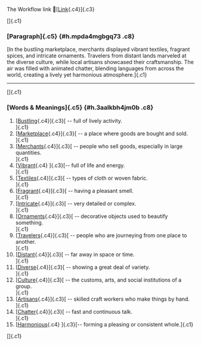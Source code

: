 The Workflow link
👏[[Link](https://www.google.com/url?q=http://www.google.com&sa=D&source=editors&ust=1757160919650223&usg=AOvVaw2Wkb_fLTGqL0VuDgdLDE6a){.c4}]{.c3}

[]{.c1}

### [Paragraph]{.c5} {#h.mpda4mgbgq73 .c8}

[In the bustling marketplace, merchants displayed vibrant textiles,
fragrant spices, and intricate ornaments. Travelers from distant lands
marveled at the diverse culture, while local artisans showcased their
craftsmanship. The air was filled with animated chatter, blending
languages from across the world, creating a lively yet harmonious
atmosphere.]{.c1}

------------------------------------------------------------------------

[]{.c1}

### [Words & Meanings]{.c5} {#h.3aalkbh4jm0b .c8}

1.  [[Bustling](https://www.google.com/url?q=http://www.google.com&sa=D&source=editors&ust=1757160919652299&usg=AOvVaw3YZmPquwPd4j2o2bvMZc1D){.c4}]{.c3}[ --
    full of lively activity.\
    ]{.c1}
2.  [[Marketplace](https://www.google.com/url?q=http://www.google.com&sa=D&source=editors&ust=1757160919652461&usg=AOvVaw3Xv6EnbLkd-yw_THD6hqwi){.c4}]{.c3}[ --
    a place where goods are bought and sold.\
    ]{.c1}
3.  [[Merchants](https://www.google.com/url?q=http://www.google.com&sa=D&source=editors&ust=1757160919652619&usg=AOvVaw1QP-9RGfuqMMQPDgYYvmUJ){.c4}]{.c3}[ --
    people who sell goods, especially in large quantities.\
    ]{.c1}
4.  [[Vibrant](https://www.google.com/url?q=http://www.google.com&sa=D&source=editors&ust=1757160919652757&usg=AOvVaw0UwLCiHBTsfywIhjwRtb1b){.c4}
    ]{.c3}[-- full of life and energy.\
    ]{.c1}
5.  [[Textiles](https://www.google.com/url?q=http://www.google.com&sa=D&source=editors&ust=1757160919652857&usg=AOvVaw3NLrLs7SnONoFZNrhUTZJd){.c4}]{.c3}[ --
    types of cloth or woven fabric.\
    ]{.c1}
6.  [[Fragrant](https://www.google.com/url?q=http://www.google.com&sa=D&source=editors&ust=1757160919652959&usg=AOvVaw1OFiwZk9JEIBx3KbdoZzp6){.c4}]{.c3}[ --
    having a pleasant smell.\
    ]{.c1}
7.  [[Intricate](https://www.google.com/url?q=http://www.google.com&sa=D&source=editors&ust=1757160919653089&usg=AOvVaw2_vZWsIdnmHEJK_57Frf4G){.c4}]{.c3}[ --
    very detailed or complex.\
    ]{.c1}
8.  [[Ornaments](https://www.google.com/url?q=http://www.google.com&sa=D&source=editors&ust=1757160919653187&usg=AOvVaw1BJcIK_0rfm6sh7rViCH4B){.c4}]{.c3}[ --
    decorative objects used to beautify something.\
    ]{.c1}
9.  [[Travelers](https://www.google.com/url?q=http://www.google.com&sa=D&source=editors&ust=1757160919653304&usg=AOvVaw2b8XqAAys1rv8DZYj9hfI9){.c4}]{.c3}[ --
    people who are journeying from one place to another.\
    ]{.c1}
10. [[Distant](https://www.google.com/url?q=http://www.google.com&sa=D&source=editors&ust=1757160919653419&usg=AOvVaw2j0gTsZ92s_K51tCtHx7D_){.c4}]{.c3}[ --
    far away in space or time.\
    ]{.c1}
11. [[Diverse](https://www.google.com/url?q=http://www.google.com&sa=D&source=editors&ust=1757160919653522&usg=AOvVaw09uX_86xyCplntD9g8laAi){.c4}]{.c3}[ --
    showing a great deal of variety.\
    ]{.c1}
12. [[Culture](https://www.google.com/url?q=http://www.google.com&sa=D&source=editors&ust=1757160919653621&usg=AOvVaw000lskkgsU9MrTUIkXSf7s){.c4}]{.c3}[ --
    the customs, arts, and social institutions of a group.\
    ]{.c1}
13. [[Artisans](https://www.google.com/url?q=http://www.google.com&sa=D&source=editors&ust=1757160919653778&usg=AOvVaw1CAd3lWQIGO6SNNHYwpOkf){.c4}]{.c3}[ --
    skilled craft workers who make things by hand.\
    ]{.c1}
14. [[Chatter](https://www.google.com/url?q=http://www.google.com&sa=D&source=editors&ust=1757160919653886&usg=AOvVaw1uNY5kg977IOYJAVqDMNLZ){.c4}]{.c3}[ --
    fast and continuous talk.\
    ]{.c1}
15. [[Harmonious](https://www.google.com/url?q=http://www.google.com&sa=D&source=editors&ust=1757160919654000&usg=AOvVaw2NFpmPs8gS1_oDtdf6XsHB){.c4}
    ]{.c3}[-- forming a pleasing or consistent whole.]{.c1}

[]{.c1}
